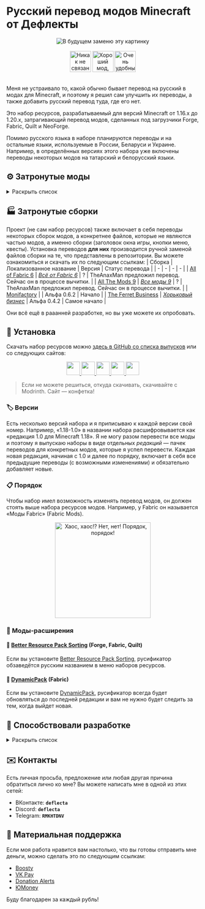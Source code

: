 # Русский перевод модов Minecraft от Дефлекты
<div align="center">
    <img title="В будущем заменю эту картинку" src="Разное/preview2.png">
    <br>
    <br>
    <img title="Никак не связано с «Фаргус Мультимедия». Это просто добрая отсылка. Я работаю над переводами один с 2020 года, лишь изредка получая помощь от народа (хотелось бы, конечно, больше вклада от Интернета, но имеем, что имеем)." src="Разное/fargus_cozy_vector.svg" height="55">
    <a href="https://modrinth.com/mod/dynamicpack"><img title="Хороший мод, хороший разработчик ❤️" src="Разное/dynamicpack_cozy_vector.svg" height="55"></a>
    <a href="https://modrinth.com/mod/better-resource-pack-sorting"><img title="Очень удобный мод" src="Разное/brps_cozy_vector.svg" height="55"></a>
    <br>
    <br>
    <!--<a href="https://github.com/RushanM/Minecraft-Mods-Russian-Translation/wiki/%D0%9F%D0%BE%D0%BC%D0%BE%D1%89%D1%8C-%D1%81-%D0%BF%D0%B5%D1%80%D0%B5%D0%B2%D0%BE%D0%B4%D0%BE%D0%BC">
        <img height="38" src="Разное/translate.svg">
    </a>-->
</div>

Меня не устраивало то, какой обычно бывает перевод на русский в модах для Minecraft, и поэтому я решил сам улучшить их переводы, а также добавить русский перевод туда, где его нет.

Это набор ресурсов, разрабатываемый для версий Minecraft от 1.16.x до 1.20.x, затрагивающий перевод модов, сделанных под загрузчики Forge, Fabric, Quilt и NeoForge.

Помимо русского языка в наборе планируются переводы и на остальные языки, используемые в России, Беларуси и Украине. Например, в определённых версиях этого набора уже включены переводы некоторых модов на татарский и белорусский языки.

## ⚙️ Затронутые моды
<details>
<summary>Раскрыть список</summary>
<br>

* `1.7—1.21` — версии игры
* ⬛ — мода нет на эту версию
* 🟥 — полного перевода пока нет, но возможно есть частичный
* ✅ — перевод готов

| Мод | [1.7](https://docs.google.com/spreadsheets/d/e/2PACX-1vTfiihGL9hkkDtyA-xB1AsUwC3zkX4lFZNX2xeFFPfUN9pBN91Za1n6sEeFdhycYi2eODovCZ2unhHO/pubhtml) | [1.12](https://docs.google.com/spreadsheets/d/e/2PACX-1vTfiihGL9hkkDtyA-xB1AsUwC3zkX4lFZNX2xeFFPfUN9pBN91Za1n6sEeFdhycYi2eODovCZ2unhHO/pubhtml) | [1.16](https://docs.google.com/spreadsheets/d/e/2PACX-1vTfiihGL9hkkDtyA-xB1AsUwC3zkX4lFZNX2xeFFPfUN9pBN91Za1n6sEeFdhycYi2eODovCZ2unhHO/pubhtml) | [1.17](https://docs.google.com/spreadsheets/d/e/2PACX-1vTfiihGL9hkkDtyA-xB1AsUwC3zkX4lFZNX2xeFFPfUN9pBN91Za1n6sEeFdhycYi2eODovCZ2unhHO/pubhtml) | [1.18](/1.18/assets/README.md) | [1.19](https://docs.google.com/spreadsheets/d/e/2PACX-1vTfiihGL9hkkDtyA-xB1AsUwC3zkX4lFZNX2xeFFPfUN9pBN91Za1n6sEeFdhycYi2eODovCZ2unhHO/pubhtml) | [1.20](https://docs.google.com/spreadsheets/d/e/2PACX-1vTfiihGL9hkkDtyA-xB1AsUwC3zkX4lFZNX2xeFFPfUN9pBN91Za1n6sEeFdhycYi2eODovCZ2unhHO/pubhtml) | [1.21](https://docs.google.com/spreadsheets/d/e/2PACX-1vTfiihGL9hkkDtyA-xB1AsUwC3zkX4lFZNX2xeFFPfUN9pBN91Za1n6sEeFdhycYi2eODovCZ2unhHO/pubhtml) |
| - | - | - | - | - | - | - | - | - |
| [[ETF] Entity Texture Features](https://modrinth.com/mod/entitytexturefeatures) | ⬛ | ⬛ | 🟥 | 🟥 | 🟥 | 🟥 | 🟥 | 🟥 |
| [[TFB] Anthro Origins](https://modrinth.com/mod/tfb_anthro_origins) | ⬛ | ⬛ | 🟥 | 🟥 | 🟥 | 🟥 | ⬛ | ⬛ |
| [A Few More Plushies](https://modrinth.com/mod/afmp) | ⬛ | ⬛ | ⬛ | ⬛ | ⬛ | 🟥 | ✅ Рус. | ⬛ |
| [Additional Additions](https://modrinth.com/mod/addadd) | ⬛ | ⬛ | ⬛ | 🟥 | ✅ Рус.<br>✅ Тат. | ✅ Рус.<br>✅ Тат. | ✅ Рус. | 🟥 |
| [Adorn](https://modrinth.com/mod/adorn) | ⬛ | 🟥 | 🟥 | 🟥 | 🟥 | 🟥 | 🟥 | 🟥 |
| [Aerlune RPG](https://www.curseforge.com/minecraft/mc-mods/aerlune-rpg) | 🟥 | 🟥 | 🟥 | 🟥 | 🟥 | 🟥 | 🟥 | 🟥 |
| [AIOT Botania](https://www.curseforge.com/minecraft/mc-mods/aiot-botania)| ⬛ | ✅ Рус. | ✅ Рус. | ⬛ | ✅ Рус. | ✅ Рус. | ✅ Рус. | ⬛ |
| [Alex's Caves](https://modrinth.com/mod/alexs-caves) | ⬛ | 🟥 | ⬛ | ⬛ | ⬛ | ⬛ | 🟥 | ⬛ |
| [Alex's Mobs](https://modrinth.com/mod/alexs-mobs) | ⬛ | 🟥 | 🟥 | 🟥 | 🟥 | 🟥 | 🟥 | ⬛ |
| [All the Fan Made Discs](https://modrinth.com/mod/all-the-fan-made-discs) | ⬛ | 🟥 | ⬛ | 🟥 | 🟥 | 🟥 | ✅ Рус. | ⬛ |
| [Animatica](https://modrinth.com/mod/animatica) | ⬛ | 🟥 | ⬛ | 🟥 | 🟥 | 🟥 | ✅ Рус. | 🟥 |
| [AnimaticaReforged](https://modrinth.com/mod/animaticareforged) | ⬛ | 🟥 | 🟥 | ⬛ | 🟥 | 🟥 | 🟥 | ⬛ |
| [AppleSkin](https://modrinth.com/mod/appleskin) | ⬛ | 🟥 | ✅ Рус.<br>✅ Бел. | ✅ Рус.<br>✅ Бел. | ✅ Рус.<br>✅ Бел. | ✅ Рус.<br>✅ Бел. | ✅ Рус.<br>✅ Бел. | 🟥 |
| [Applied Energistics 2](https://modrinth.com/mod/ae2) | 🟥 | 🟥 | 🟥 | ✅ Рус. | 🟥 | 🟥 | 🟥 | 🟥 |
| [Aqua Creepers!](https://www.curseforge.com/minecraft/mc-mods/aqua-creepers) | ✅ Рус. | ✅ Рус. | ⬛ | ⬛ | ✅ Рус. | ⬛ | ✅ Рус. | ⬛ |
| [ArmorStatusHUD](https://www.curseforge.com/minecraft/mc-mods/armorstatushud) | ✅ Рус. | 🟥 | ⬛ | ⬛ | ⬛ | ⬛ | ⬛ | ⬛ |
| [Ars Nouveau](https://modrinth.com/mod/ars-nouveau) | ⬛ | 🟥 | ⬛ | ⬛ | 🟥 | 🟥 | 🟥 | ⬛ |
| [Artifacts](https://modrinth.com/mod/artifacts) | ⬛ | 🟥 | ⬛ | ⬛ | ⬛ | 🟥 | 🟥 | ⬛ |
| [Auto Workstations](https://modrinth.com/mod/auto-workstations) | ⬛ | 🟥 | ⬛ | ⬛ | 🟥 | 🟥 | 🟥 | 🟥 |
| [Automatic Tool Swap](https://www.curseforge.com/minecraft/mc-mods/automatic-tool-swap) | ⬛ | 🟥 | 🟥 | ✅ Рус. | 🟥 | 🟥 | 🟥 | 🟥 |
| [Back Up Beds](https://modrinth.com/mod/back-up-beds) | ⬛ | 🟥 | ⬛ | ⬛ | ⬛ | ⬛ | ✅ Рус. | ⬛
| [Backported Wolves](https://modrinth.com/mod/backported-wolves) | ⬛ | 🟥 | ⬛ | ⬛ | 🟥 | 🟥 | 🟥 | ⬛
| [Bad Wither No Cookie - Reloaded](https://modrinth.com/mod/bad-wither-no-cookie) | ⬛ | 🟥 | 🟥 | 🟥 | 🟥 | 🟥 | ✅ Рус. | ⬛
| [Baubles 2](https://modrinth.com/mod/baubles-2) | ⬛ | 🟥 | ⬛ | ⬛ | ⬛ | ⬛ | ⬛ | ✅ Рус. |
| [Better Biome Blend](https://modrinth.com/mod/better-biome-blend) | ⬛ | 🟥 | 🟥 | ✅ Рус. | 🟥 | 🟥 | ⬛ | ⬛
| [Better Dungeons](https://www.curseforge.com/minecraft/mc-mods/better-dungeons) | 🟥 | ⬛ | ⬛ | ⬛ | ⬛ | ⬛ | ⬛ | ⬛ |
| [Better Mods Button](https://www.curseforge.com/minecraft/mc-mods/better-mods-button) | ⬛ | 🟥 | 🟥 | ✅ Рус. | 🟥 | 🟥 | 🟥 | 🟥
| [Bocchium](https://www.curseforge.com/minecraft/mc-mods/bocchium) | ⬛ | 🟥 | 🟥 | ⬛ | 🟥 | 🟥 | ✅ Рус. | ⬛
| [Bookshelf](https://modrinth.com/mod/bookshelf-lib) | 🟥 | 🟥 | ✅ Рус. | 🟥 | 🟥 | 🟥 | 🟥 | ⬛
| [Botania](https://modrinth.com/mod/botania) | 🟥 | 🟥 | 🟥 | 🟥 | ⬛ | 🟥 | 🟥 | ⬛ |
| [Burnt](https://modrinth.com/mod/burnt) | ⬛ | 🟥 | ⬛ | ⬛ | ⬛ | ⬛ | ✅ Рус. | ⬛
| [Canvas Renderer](https://modrinth.com/mod/canvas) | 🟥 | 🟥 | ⬛ | ⬛ | 🟥 | 🟥 | 🟥 | ⬛ |
| [Catalogue](https://www.curseforge.com/minecraft/mc-mods/catalogue) | ⬛ | 🟥 | ✅ Рус. | ✅ Рус. | 🟥 | 🟥 | 🟥 | 🟥
| [Cave Dweller Evolved](https://modrinth.com/mod/cave-dweller-evolved) | ⬛ | 🟥 | ⬛ | ⬛ | 🟥 | ✅ Рус. | ✅ Рус. | ⬛
| [Cave Dweller Fabric](https://modrinth.com/mod/cave-dweller-fabric) | ⬛ | 🟥 | ⬛ | ⬛ | ⬛ | ✅ Рус. | ✅ Рус. | ⬛
| [CC: Tweaked](https://modrinth.com/mod/cc-tweaked) | ⬛ | 🟥 | 🟥 | 🟥 | 🟥 | 🟥 | 🟥 | 🟥 |
| [Chat Heads](https://modrinth.com/mod/chat-heads) | ⬛ | 🟥 | ✅ Рус.<br>✅ Бел.<br>✅ Тат. | 🟥 | 🟥 | 🟥 | ✅ Рус. | 🟥
| [Chrysalis](https://modrinth.com/mod/chrysalis) | ⬛ | 🟥 | ⬛ | ⬛ | ⬛ | 🟥 | 🟥 | ⬛
| [Classic Steam Dynamo](https://www.curseforge.com/minecraft/mc-mods/steam-dynamo) | ⬛ | 🟥 | ⬛ | ⬛ | ⬛ | ⬛ | ✅ Рус. | ⬛
| [Clear Despawn](https://modrinth.com/mod/cleardespawn) | ⬛ | 🟥 | 🟥 | 🟥 | 🟥 | 🟥 | ✅ Рус. | ⬛
| [Cloth Config API](https://modrinth.com/mod/cloth-config) | 🟥 | 🟥 | 🟥 | ✅ Рус. | 🟥 | 🟥 | 🟥 | ✅ Рус. |
| [Cobblemon](https://modrinth.com/mod/cobblemon) | ⬛ | ⬛ | ⬛ | ⬛ | ⬛ | ⬛ | 🟥 | ⬛ |
| [ComputerCraft](https://modrinth.com/mod/computercraft)  | 🟥 | 🟥 | ⬛ | ⬛ | ⬛ | ⬛ | ⬛ | ⬛ |
| [Configured](https://www.curseforge.com/minecraft/mc-mods/configured) | 🟥 | 🟥 | 🟥 | 🟥 | ✅ Рус. | 🟥 | 🟥 | 🟥 |
| [Continuity](https://modrinth.com/mod/continuity) | 🟥 | 🟥 | 🟥 | 🟥 | 🟥 | 🟥 | 🟥 | 🟥
| [Controlling](https://modrinth.com/mod/controlling) | 🟥 | 🟥 | 🟥 | 🟥 | 🟥 | 🟥 | ✅ Рус. | 🟥 |
| [Cosmetic Armor Reworked](https://www.curseforge.com/minecraft/mc-mods/cosmetic-armor-reworked) | 🟥 | 🟥 | 🟥 | 🟥 | ✅ Рус. | 🟥 | 🟥 | 🟥 |
| [Cosmetic Armor](https://modrinth.com/mod/cosmetic-armor) | 🟥 | 🟥 | 🟥 | 🟥 | 🟥 | 🟥 | 🟥 | ✅ Рус. |
| [CraftPresence](https://modrinth.com/mod/craftpresence) | 🟥 | 🟥 | 🟥 | 🟥 | 🟥 | 🟥 | 🟥 | 🟥
| [CreRaces](https://modrinth.com/mod/creraces) | 🟥 | 🟥 | 🟥 | 🟥 | 🟥 | 🟥 | 🟥 | 🟥 |
| [Dark Mode Everywhere](https://modrinth.com/mod/dark-mode-everywhere) | 🟥 | 🟥 | 🟥 | 🟥 | 🟥 | 🟥 | 🟥 | ✅ Рус.<br>✅ Бел. |
| [Decocraft](https://modrinth.com/mod/decocraft) | 🟥 | 🟥 | 🟥 | 🟥 | 🟥 | 🟥 | 🟥 | 🟥
| [Delightful Creators](https://www.curseforge.com/minecraft/mc-mods/delightful-creators-fabric) | 🟥 | 🟥 | 🟥 | 🟥 | 🟥 | 🟥 | 🟥 | 🟥 |
| [Ding](https://modrinth.com/mod/ding) | 🟥 | 🟥 | 🟥 | 🟥 | 🟥 | 🟥 | 🟥 | ✅ Рус. |
| [Domestication Innovation](https://www.curseforge.com/minecraft/mc-mods/domestication-innovation) | 🟥 | 🟥 | 🟥 | 🟥 | 🟥 | ✅ Рус. | 🟥 | 🟥 |
| [Duckling](https://modrinth.com/mod/duckling) | ⬛ | ⬛ | ⬛ | ⬛ | ✅ Рус. | ✅ Рус. | ✅ Рус. | ✅ Рус. |
| [Dynamic Crosshair](https://modrinth.com/mod/dynamiccrosshair) | 🟥 | 🟥 | 🟥 | 🟥 | 🟥 | 🟥 | 🟥 | 🟥
| [Dynamic FPS](https://modrinth.com/mod/dynamic-fps) | 🟥 | 🟥 | 🟥 | 🟥 | 🟥 | 🟥 | ✅ Рус. | ✅ Рус. |
| [e4mc](https://modrinth.com/mod/e4mc) | 🟥 | 🟥 | 🟥 | 🟥 | ✅ Рус.<br>✅ Укр. | ✅ Рус.<br>✅ Укр. | ✅ Рус.<br>✅ Укр. | ✅ Рус.<br>✅ Укр. |
| [Embeddium++](https://modrinth.com/mod/embeddiumplus) | 🟥 | 🟥 | 🟥 | 🟥 | 🟥 | 🟥 | 🟥 | 🟥
| [EmbeddiumUI](https://modrinth.com/mod/embyui) | 🟥 | 🟥 | 🟥 | 🟥 | 🟥 | 🟥 | ✅ Рус. | 🟥 |
| [EMI](https://modrinth.com/mod/emi) | 🟥 | 🟥 | 🟥 | 🟥 | 🟥 | 🟥 | 🟥 | 🟥
| [Enchantment Descriptions](https://www.curseforge.com/minecraft/mc-mods/enchantment-descriptions) | 🟥 | 🟥 | 🟥 | 🟥 | ✅ Рус. | 🟥 | 🟥 | 🟥 |
| [Endless Music](https://modrinth.com/mod/endless-music) | 🟥 | 🟥 | 🟥 | 🟥 | 🟥 | 🟥 | 🟥 | ✅ Рус. |
| [Enhanced Attack Indicator](https://modrinth.com/mod/enhanced-attack-indicator) | 🟥 | 🟥 | 🟥 | 🟥 | 🟥 | 🟥 | 🟥 | ✅ Рус. |
| [Enigmatic Legacy](https://modrinth.com/mod/enigmatic-legacy) | 🟥 | 🟥 | 🟥 | 🟥 | 🟥 | 🟥 | 🟥 | 🟥 |
| [Entity Culling](https://modrinth.com/mod/entityculling) | 🟥 | 🟥 | 🟥 | 🟥 | 🟥 | 🟥 | 🟥 | ✅ Рус. |
| [Fabric](https://fabricmc.net) | 🟥 | 🟥 | ✅ Рус. | ✅ Рус. | ✅ Рус. | ✅ Рус. | ✅ Рус. | 🟥 |
| [FabricSkyBoxes Interop](https://modrinth.com/mod/fabricskyboxes-interop) | 🟥 | 🟥 | 🟥 | 🟥 | 🟥 | 🟥 | 🟥 | ✅ Рус. |
| [FabricSkyBoxes](https://modrinth.com/mod/fabricskyboxes) | 🟥 | 🟥 | 🟥 | 🟥 | 🟥 | 🟥 | 🟥 | ✅ Рус.<br>✅ Тат. |
| [FastWorkbench](https://www.curseforge.com/minecraft/mc-mods/fastworkbench) | 🟥 | 🟥 | 🟥 | 🟥 | 🟥 | 🟥 | 🟥 | 🟥 |
| [Fish's Undead Rising](https://www.curseforge.com/minecraft/mc-mods/fishs-undead-rising) | ⬛ | 🟥 | 🟥 | ⬛ | ⬛ | ⬛ | ⬛ | ⬛
| [Forge](https://files.minecraftforge.net/net/minecraftforge/forge) | 🟥 | 🟥 | 🟥 | 🟥 | 🟥 | ✅ Рус. | ✅ Рус. | 🟥 |
| [FTB Quests](https://www.curseforge.com/minecraft/mc-mods/ftb-quests-forge) | 🟥 | 🟥 | 🟥 | 🟥 | 🟥 | 🟥 | 🟥 | 🟥
| [Full Brightness Toggle](https://modrinth.com/mod/full-brightness-toggle) | 🟥 | 🟥 | 🟥 | 🟥 | 🟥 | 🟥 | 🟥 | ✅ Рус. |
| [Functional Thermal Drawers](https://www.curseforge.com/minecraft/mc-mods/functional-thermal-drawers) | 🟥 | 🟥 | 🟥 | 🟥 | 🟥 | 🟥 | 🟥 | ✅ Рус. |
| [FurBandits](https://www.curseforge.com/minecraft/mc-mods/furbandits) | 🟥 | 🟥 | 🟥 | 🟥 | 🟥 | 🟥 | 🟥 | 🟥 |
| [Greate (дополнение к GregTechCEu Modern)](https://modrinth.com/mod/greate) | 🟥 | 🟥 | 🟥 | 🟥 | 🟥 | 🟥 | 🟥 | 🟥
| [Gregicality Rocketry](https://modrinth.com/mod/gcyr) | 🟥 | 🟥 | 🟥 | 🟥 | 🟥 | 🟥 | 🟥 | 🟥
| [Gregified Integrations](https://modrinth.com/mod/gregified-integrations) | 🟥 | 🟥 | 🟥 | 🟥 | 🟥 | 🟥 | 🟥 | 🟥
| [GregTechCEu Modern](https://modrinth.com/mod/gregtechceu-modern) | 🟥 | 🟥 | 🟥 | 🟥 | 🟥 | 🟥 | 🟥 | 🟥
| [Guardians Galore](https://modrinth.com/mod/guardians-galore-fabric) | 🟥 | 🟥 | 🟥 | 🟥 | 🟥 | 🟥 | 🟥 | ✅ Рус. |
| [Happy Pride Moth!](https://modrinth.com/mod/pride-moths) | 🟥 | 🟥 | 🟥 | 🟥 | 🟥 | 🟥 | 🟥 | ✅ Рус. |
| [Hephaestus (Tinkers' Construct)](https://modrinth.com/mod/hephaestus) | 🟥 | 🟥 | 🟥 | 🟥 | 🟥 | 🟥 | 🟥 | 🟥
| [Hex Casting](https://modrinth.com/mod/hex-casting) | 🟥 | 🟥 | 🟥 | 🟥 | 🟥 | 🟥 | 🟥 | 🟥
| [Hey Wiki](https://modrinth.com/mod/hey-wiki) | 🟥 | 🟥 | 🟥 | 🟥 | 🟥 | 🟥 | 🟥 | 🟥
| [Ice and Fire](https://modrinth.com/mod/ice-and-fire-dragons) | 🟥 | 🟥 | 🟥 | 🟥 | 🟥 | 🟥 | 🟥 | 🟥
| [Iceopolis](https://www.curseforge.com/minecraft/mc-mods/iceopolis) | 🟥 | 🟥 | 🟥 | ⬛ | ⬛ | ⬛ | ✅ Рус. | ⬛ |
| [Idwtialsimmoedm](https://modrinth.com/mod/idwtialsimmoedm) | 🟥 | 🟥 | 🟥 | 🟥 | 🟥 | ✅ Рус. | 🟥 | ✅ Рус. |
| [Immersive Petroleum](https://www.curseforge.com/minecraft/mc-mods/immersive-petroleum) | 🟥 | 🟥 | 🟥 | 🟥 | ⬛ | 🟥 | 🟥 | ⬛ |
| [Industrial Craft](https://www.curseforge.com/minecraft/mc-mods/industrial-craft) | 🟥 | 🟥 | ⬛ | ⬛ | ⬛ | ⬛ | ⬛ | ⬛
| [InWitched](https://modrinth.com/mod/inwitched) | 🟥 | 🟥 | 🟥 | 🟥 | 🟥 | 🟥 | 🟥 | 🟥
| [Iris Shaders](https://modrinth.com/mod/iris) | 🟥 | 🟥 | 🟥 | 🟥 | 🟥 | 🟥 | 🟥 | 🟥 |
| [Iron's Spells 'n Spellbooks](https://modrinth.com/mod/irons-spells-n-spellbooks) | 🟥 | 🟥 | 🟥 | 🟥 | 🟥 | 🟥 | 🟥 | 🟥
| [Jade 🔍](https://modrinth.com/mod/jade) | 🟥 | 🟥 | 🟥 | 🟥 | 🟥 | 🟥 | 🟥 | 🟥 |
| [JAOPCAGT (дополнение к GregTechCEu Modern)](https://modrinth.com/mod/jaopcagt) | 🟥 | 🟥 | 🟥 | 🟥 | 🟥 | 🟥 | 🟥 | 🟥
| [Just Enough Advancements](https://www.curseforge.com/minecraft/mc-mods/jea) | 🟥 | 🟥 | 🟥 | 🟥 | 🟥 | 🟥 | 🟥 | 🟥 |
| [Just Enough Items](https://modrinth.com/mod/jei) | 🟥 | 🟥 | 🟥 | 🟥 | 🟥 | 🟥 | 🟥 | 🟥
| [Just Enough Resources](https://modrinth.com/mod/just-enough-resources-jer) | 🟥 | 🟥 | 🟥 | 🟥 | 🟥 | 🟥 | 🟥 | 🟥 |
| [Kawaii Dishes](https://modrinth.com/mod/kawaii-dishes) | 🟥 | 🟥 | 🟥 | 🟥 | 🟥 | 🟥 | 🟥 | 🟥 |
| [LambDynamicLights](https://modrinth.com/mod/lambdynamiclights) | 🟥 | 🟥 | 🟥 | 🟥 | 🟥 | 🟥 | 🟥 | 🟥
| [Language Reload](https://modrinth.com/mod/language-reload) | 🟥 | 🟥 | 🟥 | 🟥 | 🟥 | 🟥 | 🟥 | 🟥
| [LibJF](https://modrinth.com/mod/libjf) | 🟥 | 🟥 | 🟥 | 🟥 | 🟥 | 🟥 | 🟥 | ✅ Рус. |
| [Litematica](https://litematica.org) | 🟥 | 🟥 | 🟥 | 🟥 | 🟥 | 🟥 | ✅ Рус. | 🟥 |
| [Look](https://modrinth.com/mod/look) | 🟥 | 🟥 | 🟥 | 🟥 | 🟥 | 🟥 | 🟥 | ✅ Рус. |
| [Lootr](https://modrinth.com/mod/lootr) | 🟥 | 🟥 | 🟥 | 🟥 | 🟥 | 🟥 | 🟥 | 🟥
| [Loqui](https://loqui.imb11.dev) | 🟥 | 🟥 | 🟥 | ⬛ | ⬛ | ⬛ | ✅ Рус. | ✅ Рус. |
| [Lucky Block](https://www.curseforge.com/minecraft/mc-mods/lucky-block) | 🟥 | 🟥 | 🟥 | 🟥 | 🟥 | ✅ Рус.<br>✅ Тат. | 🟥 | 🟥 |
| [Lycanthropy](https://modrinth.com/mod/lycanthropy) | 🟥 | 🟥 | 🟥 | 🟥 | 🟥 | 🟥 | 🟥 | ✅ Рус. |
| [Macaw's Bridges](https://modrinth.com/mod/macaws-bridges) | 🟥 | 🟥 | ✅ Рус. | ✅ Рус. | ✅ Рус. | ✅ Рус. | ✅ Рус. | ✅ Рус. |
| [Macaw's Doors](https://modrinth.com/mod/macaws-doors) | 🟥 | 🟥 | ✅ Рус. | ✅ Рус. | ✅ Рус. | ✅ Рус. | ✅ Рус. | ✅ Рус. |
| [Macaw's Fences and Walls](https://modrinth.com/mod/macaws-fences-and-walls) | 🟥 | 🟥 | ✅ Рус. | ✅ Рус. | ✅ Рус. | ✅ Рус. | ✅ Рус. | ✅ Рус. |
| [Macaw's Furniture](https://modrinth.com/mod/macaws-furniture) | 🟥 | 🟥 | 🟥 | 🟥 | 🟥 | 🟥 | 🟥 | 🟥
| [Macaw's Holidays](https://modrinth.com/mod/macaws-holidays) | 🟥 | 🟥 | 🟥 | 🟥 | 🟥 | 🟥 | 🟥 | 🟥
| [Macaw's Lights and Lamps](https://modrinth.com/mod/macaws-lights-and-lamps) | 🟥 | 🟥 | 🟥 | 🟥 | 🟥 | 🟥 | 🟥 | 🟥
| [Macaw's Paintings](https://modrinth.com/mod/macaws-paintings) | 🟥 | 🟥 | 🟥 | 🟥 | 🟥 | 🟥 | 🟥 | 🟥
| [Macaw's Paths and Pavings](https://modrinth.com/mod/macaws-paths-and-pavings) | 🟥 | 🟥 | 🟥 | 🟥 | 🟥 | 🟥 | 🟥 | 🟥
| [Macaw's Roofs](https://modrinth.com/mod/macaws-roofs) | 🟥 | 🟥 | 🟥 | 🟥 | 🟥 | 🟥 | 🟥 | 🟥
| [Macaw's Trapdoors](https://modrinth.com/mod/macaws-trapdoors) | 🟥 | 🟥 | 🟥 | 🟥 | 🟥 | 🟥 | 🟥 | 🟥
| [Macaw's Windows](https://modrinth.com/mod/macaws-windows) | 🟥 | 🟥 | 🟥 | 🟥 | 🟥 | 🟥 | 🟥 | 🟥
| [Mahou Tsukai](https://modrinth.com/mod/mahou-tsukai) | 🟥 | 🟥 | 🟥 | 🟥 | 🟥 | 🟥 | 🟥 | 🟥
| [Make Bubbles Pop](https://modrinth.com/mod/make_bubbles_pop) | 🟥 | 🟥 | 🟥 | 🟥 | 🟥 | 🟥 | 🟥 | ✅ Рус. |
| [Mana and Artifice](https://modrinth.com/mod/mana-and-artifice) | 🟥 | 🟥 | 🟥 | 🟥 | 🟥 | 🟥 | 🟥 | 🟥 |
| [MarbleGate's Exotic Enchantment: Flowing Agony](https://modrinth.com/mod/flowing-agony) | 🟥 | 🟥 | 🟥 | 🟥 | 🟥 | 🟥 | 🟥 | 🟥 |
| [Mica](https://modrinth.com/mod/mica) | 🟥 | 🟥 | 🟥 | 🟥 | 🟥 | 🟥 | 🟥 | ✅ Рус. |
| [MidnightControls](https://modrinth.com/mod/midnightcontrols) | 🟥 | 🟥 | 🟥 | 🟥 | 🟥 | 🟥 | 🟥 | 🟥
| [MidnightLib](https://modrinth.com/mod/midnightlib) | 🟥 | 🟥 | 🟥 | 🟥 | 🟥 | 🟥 | 🟥 | 🟥
| [MineColonies for ComputerCraft](https://www.curseforge.com/minecraft/mc-mods/minecolonies-for-computercraft) | 🟥 | 🟥 | 🟥 | 🟥 | ✅ Рус. | ✅ Рус. | ✅ Рус. | ⬛ |
| [Mod Menu](https://modrinth.com/mod/modmenu) | 🟥 | 🟥 | 🟥 | 🟥 | ✅ Рус. | ✅ Рус. | ✅ Рус. | ✅ Рус. |
| [ModernFix](https://modrinth.com/mod/modernfix) | 🟥 | 🟥 | 🟥 | 🟥 | 🟥 | 🟥 | 🟥 | 🟥
| [Monazite (дополнение к GregTechCEu Modern)](https://modrinth.com/mod/monazite) | 🟥 | 🟥 | 🟥 | 🟥 | 🟥 | 🟥 | 🟥 | 🟥
| [More Music Discs](https://modrinth.com/mod/more-music-discs) | 🟥 | 🟥 | 🟥 | 🟥 | 🟥 | 🟥 | 🟥 | ✅ Рус. |
| [MrCrayfish's Furniture Mod: Refurbished](https://www.curseforge.com/minecraft/mc-mods/refurbished-furniture) | ⬛ | ⬛ | ⬛ | ⬛ | ⬛ | ⬛ | 🟥 | ⬛ |
| [MrCrayfish's Furniture Mod](https://www.curseforge.com/minecraft/mc-mods/mrcrayfish-furniture-mod) | 🟥 | 🟥 | 🟥 | 🟥 | 🟥 | 🟥 | 🟥 | 🟥
| [Nature's Aura](https://modrinth.com/mod/natures-aura) | 🟥 | 🟥 | 🟥 | 🟥 | 🟥 | 🟥 | 🟥 | 🟥
| [NEEPMeat](https://modrinth.com/mod/neepmeat) | 🟥 | 🟥 | 🟥 | 🟥 | 🟥 | 🟥 | 🟥 | 🟥 |
| [Neighborly](https://www.curseforge.com/minecraft/mc-mods/neighborly) | 🟥 | 🟥 | 🟥 | 🟥 | 🟥 | 🟥 | 🟥 | 🟥 |
| [NeoForge](https://neoforged.net) | 🟥 | 🟥 | 🟥 | 🟥 | 🟥 | 🟥 | 🟥 | 🟥 |
| [Nevermore!](https://modrinth.com/datapack/nevermore) | 🟥 | 🟥 | 🟥 | 🟥 | 🟥 | 🟥 | 🟥 | 🟥 |
| [Pigsteel](https://modrinth.com/mod/pigsteel-fabric) | 🟥 | 🟥 | 🟥 | 🟥 | 🟥 | 🟥 | 🟥 | ✅ Рус.
| [Pokeblocks](https://modrinth.com/mod/pokeblocks) | 🟥 | 🟥 | 🟥 | 🟥 | 🟥 | 🟥 | 🟥 | 🟥
| [Powah!](https://modrinth.com/mod/powah) | 🟥 | 🟥 | 🟥 | 🟥 | 🟥 | 🟥 | 🟥 | 🟥
| [Raised](https://modrinth.com/mod/raised) | 🟥 | 🟥 | 🟥 | 🟥 | 🟥 | 🟥 | 🟥 | 🟥
| [Rats](https://modrinth.com/mod/rats) | 🟥 | 🟥 | 🟥 | 🟥 | 🟥 | 🟥 | 🟥 | 🟥
| [Recrafted Creatures](https://www.curseforge.com/minecraft/mc-mods/recrafted-creatures)| 🟥 | 🟥 | 🟥 | 🟥 | 🟥 | 🟥 | 🟥 | 🟥 |
| [Red Pandas!](https://modrinth.com/mod/red-pandas-wueffi) | ⬛ | 🟥 | ⬛ | ⬛ | ⬛ | ⬛ | 🟥 | ⬛
| [Redstone Clock](https://www.curseforge.com/minecraft/mc-mods/redstone-clock) | 🟥 | 🟥 | 🟥 | 🟥 | 🟥 | 🟥 | 🟥 | ✅ Рус.
| [Reese's Sodium Options](https://modrinth.com/mod/reeses-sodium-options) | 🟥 | 🟥 | 🟥 | 🟥 | 🟥 | 🟥 | 🟥 | 🟥
| [Regions Unexplored](https://modrinth.com/mod/regions-unexplored) | 🟥 | 🟥 | 🟥 | 🟥 | 🟥 | 🟥 | 🟥 | 🟥
| [ReplayMod](https://modrinth.com/mod/replaymod) | 🟥 | 🟥 | 🟥 | 🟥 | 🟥 | 🟥 | 🟥 | 🟥 |
| [Respackopts](https://modrinth.com/mod/respackopts) | 🟥 | 🟥 | 🟥 | 🟥 | 🟥 | 🟥 | ✅ Рус. | 🟥 |
| [Ribbits](https://modrinth.com/mod/ribbits) | ⬛ | ⬛ | ⬛ | ⬛ | ⬛ | ⬛ | ✅ Рус. | ⬛
| [Right Proper Lighting Engine](https://modrinth.com/mod/rple) | ✅ Рус. | 🟥 | ⬛ | ⬛ | ⬛ | ⬛ | ⬛ | ⬛
| [Rotten Creatures](https://modrinth.com/mod/rottencreatures) | 🟥 | 🟥 | 🟥 | 🟥 | 🟥 | ✅ Рус. | ✅ Рус. | 🟥
| [Roughly Enough Items](https://modrinth.com/mod/rei) | 🟥 | 🟥 | 🟥 | 🟥 | 🟥 | 🟥 | 🟥 | 🟥
| [Ryoamium](https://modrinth.com/mod/ryoamium) | 🟥 | 🟥 | 🟥 | 🟥 | 🟥 | 🟥 | ✅ Рус. | 🟥
| [SCP Lockdown Extras](https://www.curseforge.com/minecraft/mc-mods/scp-lockdown-extras) | ⬛ | ✅ Рус. | ⬛ | ⬛ | ⬛ | ⬛ | ⬛ | ⬛ |
| [SecurityCraft](https://modrinth.com/mod/security-craft) | 🟥 | 🟥 | 🟥 | 🟥 | 🟥 | 🟥 | 🟥 | 🟥
| [Showcase Item](https://modrinth.com/mod/showcase-item) | 🟥 | 🟥 | 🟥 | 🟥 | 🟥 | 🟥 | 🟥 | ✅ Рус. |
| [Simple Corinthium](https://www.curseforge.com/minecraft/mc-mods/simple-corinthium) | 🟥 | 🟥 | 🟥 | 🟥 | 🟥 | ✅ Рус. | ✅ Рус. | 🟥 |
| [Simple Weapons for Better Combat](https://www.curseforge.com/minecraft/mc-mods/simple-weapons-for-better-combat) | 🟥 | 🟥 | 🟥 | 🟥 | 🟥 | ✅ Рус. | ✅ Рус. | 🟥 |
| [SimplyStatus](https://modrinth.com/mod/simplystatus) | 🟥 | 🟥 | 🟥 | 🟥 | 🟥 | 🟥 | ✅ Рус. | 🟥 |
| [Smooth Boot (Fabric)](https://modrinth.com/mod/smoothboot-fabric) | 🟥 | 🟥 | 🟥 | 🟥 | 🟥 | ✅ Рус. | 🟥 | 🟥 |
| [Smooth Boot (Reloaded)](https://modrinth.com/mod/smooth-boot-reloaded) | 🟥 | 🟥 | 🟥 | 🟥 | 🟥 | ✅ Рус. | 🟥 | 🟥 |
| [Snad](https://www.curseforge.com/minecraft/mc-mods/snad) | 🟥 | 🟥 | 🟥 | 🟥 | 🟥 | 🟥 | ✅ Рус. | 🟥 |
| [Sodium Extra](https://modrinth.com/mod/sodium-extra) | 🟥 | 🟥 | 🟥 | 🟥 | 🟥 | 🟥 | 🟥 | 🟥 |
| [Sodium](https://modrinth.com/mod/sodium) | 🟥 | 🟥 | 🟥 | ✅ Рус. | ✅ Рус. | ✅ Рус. | 🟥 | 🟥 |
| [Sound Physics Remastered](https://modrinth.com/mod/sound-physics-remastered) | 🟥 | 🟥 | 🟥 | 🟥 | 🟥 | 🟥 | 🟥 | 🟥 |
| [SpaceworldMons [Cobblemon]](hhttps://modrinth.com/datapack/spaceworldmons-cobblemon) | ⬛ | 🟥 | ⬛ | ⬛ | ⬛ | ⬛ | ✅ Рус. | ⬛ |
| [StaffDerpsMod](https://modrinth.com/mod/staffderpsmod) | ⬛ | 🟥 | ⬛ | 🟥 | 🟥 | 🟥 | 🟥 | ⬛ |
| [Subnautica Flow](https://modrinth.com/mod/subnautica-flow) | 🟥 | 🟥 | 🟥 | 🟥 | 🟥 | 🟥 | 🟥 | 🟥 |
| [Sulfur Based Weapon Development](https://modrinth.com/mod/sbwd) | 🟥 | 🟥 | 🟥 | ⬛ | ⬛ | ⬛ | ✅ Рус. | ⬛ |
| [Tails](https://www.curseforge.com/minecraft/mc-mods/tails) | ✅ Рус. | 🟥 | 🟥 | 🟥 | 🟥 | 🟥 | 🟥 | 🟥 |
| [Tech Reborn](https://www.curseforge.com/minecraft/mc-mods/techreborn) | 🟥 | 🟥 | 🟥 | 🟥 | 🟥 | 🟥 | 🟥 | 🟥 |
| [The Dark Dweller](https://modrinth.com/mod/the-dark-dweller) | 🟥 | 🟥 | 🟥 | 🟥 | 🟥 | ✅ Рус. | 🟥 | 🟥 |
| [The Essentials mod](https://modrinth.com/mod/the-essentials-mod)| 🟥 | 🟥 | 🟥 | 🟥 | 🟥 | 🟥 | 🟥 | 🟥 |
| [The Fellow Furries Mod](https://modrinth.com/mod/fellowfurriesmod) | 🟥 | 🟥 | 🟥 | 🟥 | 🟥 | 🟥 | ✅ Рус. | 🟥 |
| [The Twilight Forest](https://www.curseforge.com/minecraft/mc-mods/the-twilight-forest) | 🟥 | 🟥 | 🟥 | 🟥 | 🟥 | ✅ Рус. | ✅ Рус. | 🟥 |
| [Thermal Systeams: Monifactory Edition](https://github.com/ThePansmith/Monifactory/blob/main/mods/systeams-1.20.1-1.7.1.jar) | 🟥 | 🟥 | 🟥 | 🟥 | 🟥 | 🟥 | ✅ Рус. | 🟥 |
| [Thigh highs etc.](https://modrinth.com/mod/thigh-highs-etc) | 🟥 | 🟥 | 🟥 | 🟥 | 🟥 | 🟥 | ✅ Рус. | 🟥 |
| [Tinkers' Construct](https://modrinth.com/mod/tinkers-construct) | 🟥 | 🟥 | 🟥 | ⬛ | 🟥 | 🟥 | ⬛ | ⬛ |
| [Title Fixer](https://modrinth.com/mod/title-fixer) | 🟥 | 🟥 | 🟥 | 🟥 | 🟥 | 🟥 | ✅ Рус. | 🟥 |
| [Toast Control](https://www.curseforge.com/minecraft/mc-mods/toast-control) | 🟥 | 🟥 | 🟥 | 🟥 | 🟥 | 🟥 | ✅ Рус. | 🟥 |
| [Tool Belt](https://www.curseforge.com/minecraft/mc-mods/tool-belt) | 🟥 | 🟥 | 🟥 | 🟥 | 🟥 | 🟥 | ✅ Рус. | 🟥 |
| [Tool Stats](https://modrinth.com/mod/tool-stats) | 🟥 | 🟥 | 🟥 | 🟥 | 🟥 | 🟥 | ✅ Рус. | 🟥 |
| [ToroHealth Damage Indicators](https://modrinth.com/mod/torohealth-damage-indicators-updated) | 🟥 | 🟥 | 🟥 | 🟥 | 🟥 | 🟥 | 🟥 | 🟥 |
| [Touhou Little Maid](https://modrinth.com/mod/touhou-little-maid) | 🟥 | 🟥 | 🟥 | 🟥 | 🟥 | 🟥 | 🟥 | 🟥 |
| [VoxelMap](https://modrinth.com/mod/voxelmap-updated) | 🟥 | 🟥 | 🟥 | 🟥 | 🟥 | 🟥 | 🟥 | 🟥 |
| [WATERFrAMES](https://modrinth.com/mod/waterframes)| 🟥 | 🟥 | 🟥 | 🟥 | 🟥 | 🟥 | 🟥 | 🟥 |
| [Xaero's Minimap](https://modrinth.com/mod/xaeros-minimap) | 🟥 | 🟥 | 🟥 | 🟥 | 🟥 | 🟥 | 🟥 | 🟥 |
| [Xaero's World Map](https://modrinth.com/mod/xaeros-world-map) | 🟥 | 🟥 | 🟥 | 🟥 | 🟥 | 🟥 | 🟥 | 🟥 |
| [Xenon](https://modrinth.com/mod/xenon-forge) | 🟥 | 🟥 | 🟥 | 🟥 | 🟥 | 🟥 | 🟥 | 🟥 |

Список будет пополняться.
</details>

## 🏭 Затронутые сборки

Проект (не сам набор ресурсов) также включает в себя переводы некоторых сборок модов, а конкретнее файлов, которые не являются частью модов, а именно сборки (заголовок окна игры, кнопки меню, квесты). Установка переводов **для них** производится ручной заменой файлов сборки на те, что представлены в репозитории. Вы можете ознакомиться и скачать их по следующим ссылкам:
| Сборка | Локализованное название | Версия | Статус перевода |
| - | - | - | - |
| [All of Fabric 6](https://github.com/TeamAOF/All-of-Fabric-6) | [*Всё от Fabric 6*](https://github.com/TeamAOF/All-of-Fabric-6) | ? | TheAnaxMan предложил перевод. Сейчас он в процессе вычитки. |
| [All The Mods 9](https://github.com/AllTheMods/ATM-9) | [*Все моды 9*](https://github.com/AllTheMods/ATM-9) | ? | TheAnaxMan предложил перевод. Сейчас он в процессе вычитки. |
| [Monifactory](/Сборки/Monifactory/) |  | Альфа 0.6.2 | Начало |
| [The Ferret Business](/Сборки/The%20Ferret%20Business/) | [*Хорьковый бизнес*](/Сборки/The%20Ferret%20Business/) | Альфа 0.4.2 | Самое начало |


Они всё ещё в рааанней разработке, но вы уже можете их опробовать.

## 🚀 Установка

Скачать набор ресурсов можно [здесь в GitHub со списка выпусков](https://github.com/RushanM/Minecraft-Mods-Russian-Translation/releases) или со следующих сайтов:
<div align="center">
<a href="https://modrinth.com/resourcepack/mods-ru">
    <img height="35" src="Разное/modrinth_compact_vector.svg">
</a>
<a href="https://www.curseforge.com/minecraft/texture-packs/mods-ru">
    <img height="35" src="Разное/curseforge_compact_vector.svg">
<a href="https://www.planetminecraft.com/texture-pack/mods-russian-translation-6270800/">
    <img height="35" src="Разное/planet_compact_vector.svg">
</a>
<a href="https://ru-minecraft.ru/fayly-dlya-minecraft/79004-mods-ru.html">
    <img height="35" src="Разное/rumc_compact_vector.svg">
</a>
<a href="https://vk.com/demipr">
    <img height="35" src="Разное/vk_compact_vector.svg">
</a>
</a>
</div>

> Если не можете решиться, откуда скачивать, скачивайте с Modrinth. Сайт — конфетка!

### 🏷️ Версии

Есть несколько версий набора и я приписываю к каждой версии свой номер. Например, «1.18-1.0» в названии набора расшифровывается как «редакция 1.0 для Minecraft 1.18». Я не могу разом перевести все моды и поэтому я выпускаю наборы в виде отдельных *редакций* — пачек переводов для конкретных модов, которые я успел перевести. Каждая новая редакция, начиная с 1.0 и далее по порядку, включает в себя все предыдущие переводы (с возможными изменениями) и обязательно добавляет новые.

<!-- ### Скачивание

Поместите скачанный архив в папку resourcepacks в папке .minecraft.

Включите набор в игре. -->

### 📋 Порядок

Чтобы набор имел возможность изменять перевод модов, он должен стоять выше набора ресурсов модов. Например, у Fabric он называется «Моды Fabric» (Fabric Mods).
<div align="center">
    <img title="Хаос, хаос!? Нет, нет! Порядок, порядок!" height="250" src="Разное/order_v3.png">
</div>

### 🔁 Моды-расширения

#### 📃 [Better Resource Pack Sorting](https://modrinth.com/mod/better-resource-pack-sorting) (Forge, Fabric, Quilt)

Если вы установите [Better Resource Pack Sorting](https://modrinth.com/mod/better-resource-pack-sorting), русификатор обзаведётся русским названием в меню наборов ресурсов.

#### 🔄 [DynamicPack](https://modrinth.com/mod/dynamicpack) (Fabric)

Если вы установите [DynamicPack](https://modrinth.com/mod/dynamicpack), русификатор всегда будет обновляться до последней редакции и вам не нужно будет следить за тем, когда выйдет новая.

## 📛 Способствовали разработке

<details>
<summary>Раскрыть список</summary>
<br>

* [**Дефлекта**](https://github.com/RushanM): большая часть переводов
* [**1the_same_cat1**](https://www.curseforge.com/members/1the_same_cat1): перевёл на русский моды 
* * [Simple Corinthium](https://www.curseforge.com/minecraft/mc-mods/simple-corinthium)
* * [Simple Weapons for Better Combat](https://www.curseforge.com/minecraft/mc-mods/simple-weapons-for-better-combat)
* * [Rotten Creatures](https://modrinth.com/mod/rottencreatures)
* [**Inqurity**](https://github.com/Inqurity): участвовал в русском и украинском переводах модов
* * [Idwtialsimmoedm](https://modrinth.com/mod/idwtialsimmoedm)
* * [e4mc](https://modrinth.com/mod/e4mc)
* [**REXE**](https://github.com/RedmanEXE): перевёл на белорусский моды
* * [Chat Heads](https://modrinth.com/mod/chat-heads)
* * [AppleSkin](https://modrinth.com/mod/appleskin)
* * [Dark Mode Everywhere](https://modrinth.com/mod/dark-mode-everywhere)
* [**ggleb2**](https://github.com/ggleb2) и [**Western01**](https://github.com/marisathewitch): сделали полезные указания
* [**SillyAsriel**](https://github.com/SillyAsriel): участвовал в принятии решений, перевёл некоторые квесты Monifactory
* [**TheAnaxMan**](https://github.com/TheAnaxMan): предложил свои переводы модов и квестов сборок в проект. Его переводы пока в процессе вычитки.
* [**cutiegin**](https://github.com/cutiegin): предложила свои переводы модов
* * [Decocraft](https://modrinth.com/mod/decocraft)
* * [Macaw's Bridges](https://modrinth.com/mod/macaws-bridges)
* * [Macaw's Doors](https://modrinth.com/mod/macaws-doors)
* * [Macaw's Fences and Walls](https://modrinth.com/mod/macaws-fences-and-walls)
* * [Macaw's Furniture](https://modrinth.com/mod/macaws-furniture)
* * [Macaw's Holidays](https://modrinth.com/mod/macaws-holidays)
* * [Macaw's Lights and Lamps](https://modrinth.com/mod/macaws-lights-and-lamps)
* * [Macaw's Paintings](https://modrinth.com/mod/macaws-paintings)
* * [Macaw's Paths and Pavings](https://modrinth.com/mod/macaws-paths-and-pavings)
* * [Macaw's Roofs](https://modrinth.com/mod/macaws-roofs)
* * [Macaw's Trapdoors](https://modrinth.com/mod/macaws-trapdoors)
* * [Macaw's Windows](https://modrinth.com/mod/macaws-windows)
* * [MrCrayfish's Furniture Mod: Refurbished](https://www.curseforge.com/minecraft/mc-mods/refurbished-furniture)
* * [SecurityCraft](https://modrinth.com/mod/security-craft)
* [**devin**](https://github.com/intergrav): создал дизайн [кнопок](https://github.com/intergrav/devins-badges), используемых в этом readme-файле
</details>

## ✉️ Контакты

Есть личная просьба, предложение или любая другая причина обратиться лично ко мне? Вы можете написать мне в одной из этих сетей:
* ВКонтакте: **`deflecta`**
* Discord: **`deflecta`**
* Telegram: **`RMKHTDNV`**

## 💝 Материальная поддержка

Если моя работа нравится вам настолько, что вы готовы отправить мне деньги, можно сделать это по следующим ссылкам:
* [Boosty](https://boosty.to/rushanm)
* [VK Pay](https://vk.me/moneysend/deflecta)
* [Donation Alerts](https://www.donationalerts.com/r/deflecta)
* [ЮMoney](https://yoomoney.ru/to/410015215253910)

Буду благодарен за каждый рубль!